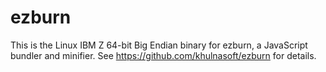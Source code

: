 # ezburn

This is the Linux IBM Z 64-bit Big Endian binary for ezburn, a JavaScript bundler and minifier. See https://github.com/khulnasoft/ezburn for details.

